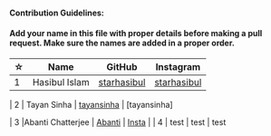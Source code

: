 #### Contribution Guidelines:

#### Add your name in this file with proper details before making a pull request. Make sure the names are added in a proper order.

| ☆ | Name | GitHub | Instagram |
| --- | --- | --- | --- |
| 1 | Hasibul Islam | [starhasibul](https://github.com/starhasibul) | [starhasibul](https://instagram.com/starhasibul) |

| 2 | Tayan Sinha | [tayansinha](https://github.com/TayanSinha) | [tayansinha] 

| 3 |Abanti Chatterjee | [Abanti](https://github.com/Abanti-2001)  | [Insta](Instagram.com) |
| 4 | test | test | test

